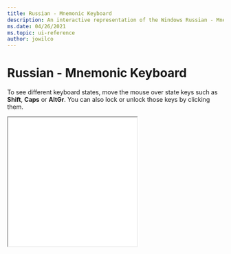 ```yaml
---
title: Russian - Mnemonic Keyboard
description: An interactive representation of the Windows Russian - Mnemonic keyboard. To see different keyboard states, click or move the mouse over the state keys.
ms.date: 04/26/2021
ms.topic: ui-reference
author: jowilco
---
```


# Russian - Mnemonic Keyboard

To see different keyboard states, move the mouse over state keys such as **Shift**, **Caps** or **AltGr**. You can also lock or unlock those keys by clicking them.

<iframe src="kbdrum.html" height="300"></iframe>
